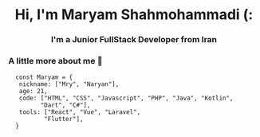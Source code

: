 <h1 align="center">Hi, I'm Maryam Shahmohammadi (:</h1>
<h3 align="center">I'm a Junior FullStack Developer from Iran</h3>
<h3 align="left">A little more about me 👻 </h3>

```Js
  const Maryam = {
   nickname: ["Mry", "Naryan"],
   age: 21,
   code: ["HTML", "CSS", "Javascript", "PHP", "Java", "Kotlin",
         "Dart", "C#"],
   tools: ["React", "Vue", "Laravel",
          "Flutter"],
  }
  ```
